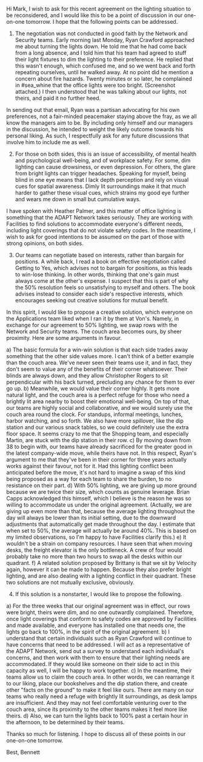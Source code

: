 Hi Mark, I wish to ask for this recent agreement on the lighting situation to be reconsidered, and I would like this to be a point of discussion in our one-on-one tomorrow. I hope that the following points can be addressed.

1) The negotiation was not conducted in good faith by the Network and Security teams. Early morning last Monday, Ryan Crawford approached me about turning the lights down. He told me that he had come back from a long absence, and I told him that his team had agreed to stuff their light fixtures to dim the lighting to their preference. He replied that this wasn't enough, which confused me, and so we went back and forth repeating ourselves, until he walked away. At no point did he mention a concern about fire hazards. Twenty minutes or so later, he complained in #sea_whine that the office lights were too bright. (Screenshot attached.) I then understood that he was talking about our lights, not theirs, and paid it no further heed.

In sending out that email, Ryan was a partisan advocating for his own preferences, not a fair-minded peacemaker staying above the fray, as we all know the managers aim to be. By including only himself and our managers in the discussion, he intended to weight the likely outcome towards his personal liking. As such, I respectfully ask for any future discussions that involve him to include me as well.

2) For those on both sides, this is an issue of accessibility, of mental health and psychological well-being, and of workplace safety. For some, dim lighting can cause drowsiness, or even depression. For others, the glare from bright lights can trigger headaches. Speaking for myself, being blind in one eye means that I lack depth perception and rely on visual cues for spatial awareness. Dimly lit surroundings make it that much harder to gather these visual cues, which strains my good eye further and wears me down in small but cumulative ways.

I have spoken with Heather Palmer, and this matter of office lighting is something that the ADAPT Network takes seriously. They are working with Facilities to find solutions to accommodate everyone's different needs, including light coverings that do not violate safety codes. In the meantime, I wish to ask for good intentions to be assumed on the part of those with strong opinions, on both sides.

3) Our teams can negotiate based on interests, rather than bargain for positions. A while back, I read a book on effective negotiation called Getting to Yes, which advises not to bargain for positions, as this leads to win-lose thinking. In other words, thinking that one's gain must always come at the other's expense. I suspect that this is part of why the 50% resolution feels so unsatisfying to myself and others. The book advises instead to consider each side's respective interests, which encourages seeking out creative solutions for mutual benefit.

In this spirit, I would like to propose a creative solution, which everyone on the Applications team liked when I ran it by them at Von's. Namely, in exchange for our agreement to 50% lighting, we swap rows with the Network and Security teams. The couch area becomes ours, by sheer proximity. Here are some arguments in favour.

a) The basic formula for a win-win solution is that each side trades away something that the other side values more. I can't think of a better example than the couch area. We've never seen their teams use it, and in fact, they don't seem to value any of the benefits of their corner whatsoever. Their blinds are always down, and they allow Christopher Rogers to sit perpendicular with his back turned, precluding any chance for them to ever go up.
b) Meanwhile, we would value their corner highly. It gets more natural light, and the couch area is a perfect refuge for those who need a brightly lit area nearby to boost their emotional well-being. On top of that, our teams are highly social and collaborative, and we would surely use the couch area round the clock. For standups, informal meetings, lunches, harbor watching, and so forth. We also have more spillover, like the dip station and our various snack tables, so we could definitely use the extra floor space. It seems crazy to me that the Shopping team, and especially Martin, are stuck with the dip station in their row.
c) By moving down from 38 to begin with, our teams have already sacrificed for the greater good in the latest company-wide move, while theirs have not. In this respect, Ryan's argument to me that they've been in their corner for three years actually works against their favour, not for it. Had this lighting conflict been anticipated before the move, it's not hard to imagine a swap of this kind being proposed as a way for each team to share the burden, to no resistance on their part.
d) With 50% lighting, we are giving up more ground because we are twice their size, which counts as genuine leverage. Brian Capps acknowledged this himself, which I believe is the reason he was so willing to accommodate us under the original agreement. (Actually, we are giving up even more than that, because the average lighting throughout the day will always be lower than its initial setting, due to the downward adjustments that automatically get made throughout the day. I estimate that when set to 50%, the average will actually be around 40%. This is based on my limited observations, so I'm happy to have Facilities clarify this.)
e) It wouldn't be a strain on company resources. I have seen that when moving desks, the freight elevator is the only bottleneck. A crew of four would probably take no more than two hours to swap all the desks within our quadrant.
f) A related solution proposed by Brittany is that we sit by Velocity again, however it can be made to happen. Because they also prefer bright lighting, and are also dealing with a lighting conflict in their quadrant. These two solutions are not mutually exclusive, obviously.

4) If this solution is a nonstarter, I would like to propose the following.

a) For the three weeks that our original agreement was in effect, our rows were bright, theirs were dim, and no one outwardly complained. Therefore, once light coverings that conform to safety codes are approved by Facilities and made available, and everyone has installed one that needs one, the lights go back to 100%, in the spirit of the original agreement.
b) I understand that certain individuals such as Ryan Crawford will continue to have concerns that need to be addressed. I will act as a representative of the ADAPT Network, send out a survey to understand each individual's concerns, and then work with them to ensure that their lighting needs are accommodated. If they would like someone on their side to act in this capacity as well, I will be happy to work together.
c) In the meantime, their teams allow us to claim the couch area. In other words, we can rearrange it to our liking, place our bookshelves and the dip station there, and create other "facts on the ground" to make it feel like ours. There are many on our teams who really need a refuge with brightly lit surroundings, as desk lamps are insufficient. And they may not feel comfortable venturing over to the couch area, since its proximity to the other teams makes it feel more like theirs.
d) Also, we can turn the lights back to 100% past a certain hour in the afternoon, to be determined by their teams.

Thanks so much for listening. I hope to discuss all of these points in our one-on-one tomorrow.

Best,
Bennett